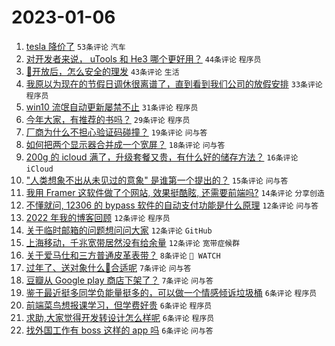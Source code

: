 # 2023-01-06

1. [tesla 降价了](https://www.v2ex.com/t/906917) `53条评论` `汽车`
1. [对开发者来说， uTools 和 He3 哪个更好用？](https://www.v2ex.com/t/906905) `44条评论` `程序员`
1. [🦠开放后，怎么安全的理发](https://www.v2ex.com/t/906909) `43条评论` `生活`
1. [我原以为现在的节假日调休很离谱了，直到看到我们公司的放假安排](https://www.v2ex.com/t/906904) `33条评论` `程序员`
1. [win10 流氓自动更新屡禁不止](https://www.v2ex.com/t/906910) `31条评论` `程序员`
1. [今年大家，有推荐的书吗？](https://www.v2ex.com/t/906929) `29条评论` `程序员`
1. [厂商为什么不担心验证码碰撞？](https://www.v2ex.com/t/906936) `19条评论` `问与答`
1. [如何把两个显示器合并成一个宽屏？](https://www.v2ex.com/t/906907) `18条评论` `问与答`
1. [200g 的 icloud 满了，升级套餐又贵，有什么好的储存方法？](https://www.v2ex.com/t/906925) `16条评论` `iCloud`
1. ["人类想象不出从未见过的意象" 是谁第一个提出的？](https://www.v2ex.com/t/906920) `15条评论` `问与答`
1. [我用 Framer 这软件做了个网站, 效果挺酷眩, 还需要前端吗?](https://www.v2ex.com/t/906923) `14条评论` `分享创造`
1. [不懂就问, 12306 的 bypass 软件的自动支付功能是什么原理](https://www.v2ex.com/t/906932) `12条评论` `问与答`
1. [2022 年我的博客回顾](https://www.v2ex.com/t/906916) `12条评论` `程序员`
1. [关于临时邮箱的问题想问问大家](https://www.v2ex.com/t/906915) `12条评论` `GitHub`
1. [上海移动，千兆宽带居然没有给余量](https://www.v2ex.com/t/906901) `12条评论` `宽带症候群`
1. [关于爱马仕和三方普通皮革表带？](https://www.v2ex.com/t/906935) `8条评论` ` WATCH`
1. [过年了、送对象什么🎁合适呢](https://www.v2ex.com/t/906943) `7条评论` `问与答`
1. [豆瓣从 Google play 商店下架了？](https://www.v2ex.com/t/906898) `7条评论` `问与答`
1. [鉴于最近挺多同学负能量挺多的，可以做一个情感倾诉垃圾桶](https://www.v2ex.com/t/906944) `6条评论` `程序员`
1. [前端菜鸟想报课学习，但学费好贵](https://www.v2ex.com/t/906930) `6条评论` `程序员`
1. [求助,大家觉得开发转设计怎么样呢](https://www.v2ex.com/t/906926) `6条评论` `程序员`
1. [找外国工作有 boss 这样的 app 吗](https://www.v2ex.com/t/906903) `6条评论` `问与答`
